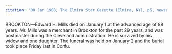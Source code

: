 ```yaml
---
citation: "08 Jan 1908, The Elmira Star Gazette (Elmira, NY), p5, newspapers.com"
---
```


BROOKTON—Edward H. Mills died on January 1 at the advanced age of 88 years. Mr. Mills was a merchant in Brookton for the past 29 years, and was postmaster during the Cleveland administration. He is survived by his widow and one daughter. The funeral was held on January 2 and the burial took place Friday last in Corfu.